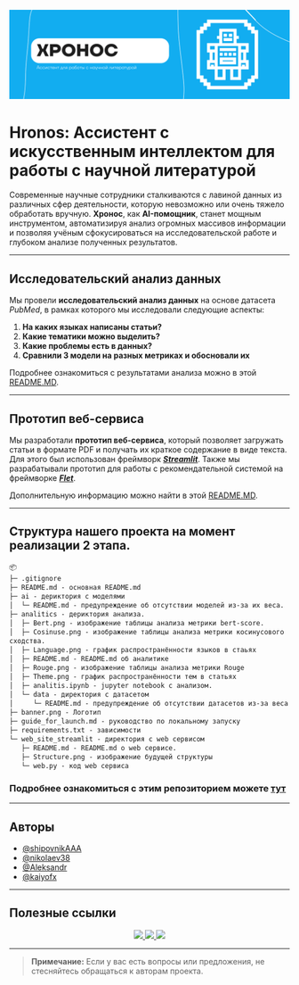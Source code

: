 <p align="center">
  <a href="/web_site_streamlit">
  <img src="https://github.com/nikolaev38/hronos/blob/main/banner.png" border-radius: 30px>
  </a>
</p>

# Hronos: Ассистент с искусственным интеллектом для работы с научной литературой

Современные научные сотрудники сталкиваются с лавиной данных из различных сфер деятельности, которую невозможно или очень тяжело обработать вручную. **Хронос**, как **AI-помощник**, станет мощным инструментом, автоматизируя анализ огромных массивов информации и позволяя учёным сфокусироваться на исследовательской работе и глубоком анализе полученных результатов.

---

## Исследовательский анализ данных

Мы провели **исследовательский анализ данных** на основе датасета *PubMed*, в рамках которого мы исследовали следующие аспекты:

1. **На каких языках написаны статьи?**
2. **Какие тематики можно выделить?**
3. **Какие проблемы есть в данных?**
4. **Сравнили 3 модели на разных метриках и обосновали их**

Подробнее ознакомиться с результатами анализа можно в этой [README.MD](https://github.com/nikolaev38/hronos/tree/2nd-stage/analitics/README.md).

---

## Прототип веб-сервиса

Мы разработали **прототип веб-сервиса**, который позволяет загружать статьи в формате PDF и получать их краткое содержание в виде текста. Для этого был использован фреймворк [___Streamlit___](https://streamlit.io/). Также мы разрабатывали прототип для работы с рекомендательной системой на фреймворке [___Flet___](https://flet.dev/).

Дополнительную информацию можно найти в этой [README.MD](https://github.com/nikolaev38/hronos/tree/2nd-stage/web_site_streamlit/README.md).

---

## Структура нашего проекта на момент реализации 2 этапа.
```
📦 
├─ .gitignore
├─ README.md - основная README.md
├─ ai - дериктория с моделями
│  └─ README.md - предупреждение об отсутствии моделей из-за их веса.
├─ analitics - дериктория анализа.
│  ├─ Bert.png - изображение таблицы анализа метрики bert-score.
│  ├─ Cosinuse.png - изображение таблицы анализа метрики косинусового сходства.
│  ├─ Language.png - график распространённости языков в стаьях
│  ├─ README.md - README.md об аналитике
│  ├─ Rouge.png - изображение таблицы анализа метрики Rouge
│  ├─ Theme.png - график распространённости тем в статьях
│  ├─ analitis.ipynb - jupyter notebook с анализом.
│  └─ data - директория с датасетом
│     └─ README.md - предупреждение об отсутствии датасетов из-за веса
├─ banner.png - Логотип
├─ guide_for_launch.md - руководство по локальному запуску
├─ requirements.txt - зависимости
└─ web_site_streamlit - директория с web сервисом
   ├─ README.md - README.md о web сервисе.
   ├─ Structure.png - изображение будущей структуры 
   └─ web.py - код web сервиса
```
### Подробнее ознакомиться с этим репозиторием можете [тут](https://github.com/nikolaev38/hronos/tree/2nd-stage)

---

## Авторы

- [@shipovnikAAA](https://github.com/shipovnikAAA)
- [@nikolaev38](https://github.com/nikolaev38)
- [@Aleksandr](https://github.com/Aleksandr)
- [@kaiyofx](https://github.com/kaiyofx)

---

## Полезные ссылки

<p align="center">
  <a href="/web_site_streamlit">
  <img src="https://img.shields.io/badge/Web_site-Streamlit-803e75.svg">
  </a>
  
  <a href="/analitics">
  <img src="https://img.shields.io/badge/Analytics-of_pubmed-87CEEB.svg">
  </a>
  
  <a href="guide_for_launch.md">
  <img src="https://img.shields.io/badge/Guide-for_launch-5F9EA0.svg">
  </a>
</p>

---

> **Примечание:** Если у вас есть вопросы или предложения, не стесняйтесь обращаться к авторам проекта.
